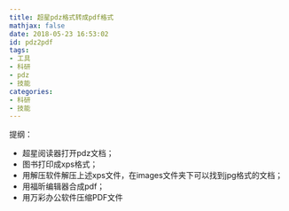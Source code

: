 ```yaml
---
title: 超星pdz格式转成pdf格式
mathjax: false
date: 2018-05-23 16:53:02
id: pdz2pdf
tags:
- 工具
- 科研
- pdz
- 技能
categories:
- 科研
- 技能
---
```


提纲：

- 超星阅读器打开pdz文档；
- 图书打印成xps格式；
- 用解压软件解压上述xps文件，在images文件夹下可以找到jpg格式的文档；
- 用福昕编辑器合成pdf；
- 用万彩办公软件压缩PDF文件
